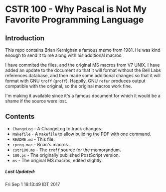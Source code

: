 # CSTR 100 - Why Pascal is Not My Favorite Programming Language

## Introduction

This repo contains Brian Kernighan's famous memo from 1981. He
was kind enough to send it to me along with his additional macros.

I have commited the files, and the original MS macros from V7 UNIX.
I have added an update to the document so that it will format without
the Bell Labs references database, and then made some additional changes
so that it will format with GNU `troff` (`groff`). Happily, GNU `refer`
produces output compatible with the original, so the original macros
work fine.

I'm making it available since it's a famous document for which it
would be a shame if the source were lost.

## Contents

* `ChangeLog` - A ChangeLog to track changes.
* `Makefile` - A `Makefile` to allow building the PDF with one command.
* `README.md` - This file.
* `cprog.mac` - Brian's macros.
* `cstr100.ms` - The `troff` source for the memorandum.
* `100.ps` - The originally published PostScript version.
* `ms` - The original MS macros, edited slightly.

##### Last Updated:

Fri Sep  1 16:13:49 IDT 2017
